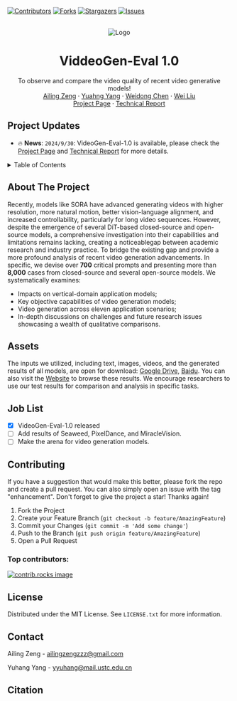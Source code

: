 <!-- Improved compatibility of back to top link: See: https://github.com/othneildrew/Best-README-Template/pull/73 -->
<a id="readme-top"></a>

[![Contributors][contributors-shield]][contributors-url]
[![Forks][forks-shield]][forks-url]
[![Stargazers][stars-shield]][stars-url]
[![Issues][issues-shield]][issues-url]


<br />
<div align="center">
  <img src="teaser/teaser.png" alt="Logo">

  <h1 align="center">ViddeoGen-Eval 1.0</h1>

  <p align="center">
    To observe and compare the video quality of recent video generative models!
    <br />
    <a href="https://ailingzeng.site/">Ailing Zeng</a>
    ·
    <a href="https://yyvhang.github.io/">Yuahng Yang</a>
    ·
    <a href="">Weidong Chen</a>
    ·
    <a href="https://scholar.google.com/citations?user=AjxoEpIAAAAJ&hl=en">Wei Liu</a>
    <br />
    <a href="">Project Page</a>
    ·
    <a href="">Technical Report</a>

  </p>
</div>

## Project Updates
- 🔥 **News**: ```2024/9/30```: VideoGen-Eval-1.0 is available, please check the [Project Page]() and [Technical Report]() for more details.

<!-- TABLE OF CONTENTS -->
<details>
  <summary>Table of Contents</summary>
  <ol>
    <li>
      <a href="#about-the-project">About The Project</a>
    </li>
    <li>
      <a href="#assets">Assets</a>
    </li>
    <li><a href="#job-list">Job List</a></li>
    <li><a href="#contributing">Contributing</a></li>
    <li><a href="#license">License</a></li>
    <li><a href="#contact">Contact</a></li>
    <li><a href="#citation">Citation</a></li>
  </ol>
</details>

## About The Project

Recently, models like SORA have advanced generating videos with higher resolution, more natural motion, better vision-language alignment, and increased controllability, particularly for long video sequences. However, despite the emergence of several DiT-based closed-source and open-source models, a comprehensive investigation into their capabilities and limitations remains lacking, creating a noticeablegap between academic research and industry practice. To bridge the existing gap and provide a more profound analysis of recent video generation advancements. In specific, we devise over **700** critical prompts and presenting more than **8,000** cases from closed-source and several open-source models. We systematically examines:

* Impacts on vertical-domain application models;
* Key objective capabilities of video generation models;
* Video generation across eleven application scenarios;
* In-depth discussions on challenges and future research issues showcasing a wealth of qualitative comparisons.

## Assets

The inputs we utilized, including text, images, videos, and the generated results of all models, are open for download: [Google Drive](), [Baidu](https://pan.baidu.com/s/1K0O162lQObjcmO6d9uqffQ?pwd=hqcn). You can also visit the [Website]() to browse these results. We encourage researchers to use our test results for comparison and analysis in specific tasks.

## Job List

- [x] VideoGen-Eval-1.0 released
- [ ] Add results of Seaweed, PixelDance, and MiracleVision.
- [ ] Make the arena for video generation models.

<!-- CONTRIBUTING -->
## Contributing
If you have a suggestion that would make this better, please fork the repo and create a pull request. You can also simply open an issue with the tag "enhancement".
Don't forget to give the project a star! Thanks again!

1. Fork the Project
2. Create your Feature Branch (`git checkout -b feature/AmazingFeature`)
3. Commit your Changes (`git commit -m 'Add some change'`)
4. Push to the Branch (`git push origin feature/AmazingFeature`)
5. Open a Pull Request

### Top contributors:

<a href="https://github.com/AILab-CVC/VideoGen-Eval/graphs/contributors">
  <img src="https://contrib.rocks/image?repo=AILab-CVC/VideoGen-Eval" alt="contrib.rocks image" />
</a>

<!-- LICENSE -->
## License

Distributed under the MIT License. See `LICENSE.txt` for more information.

<!-- CONTACT -->
## Contact

Ailing Zeng - [ailingzengzzz@gmail.com](mailto:ailingzengzzz@gmail.com)

Yuhang Yang - [yyuhang@mail.ustc.edu.cn](mailto:yyuhang@mail.ustc.edu.cn)

## Citation

```

```



<!-- MARKDOWN LINKS & IMAGES -->
<!-- https://www.markdownguide.org/basic-syntax/#reference-style-links -->
[contributors-shield]: https://img.shields.io/github/contributors/AILab-CVC/VideoGen-Eval.svg?style=for-the-badge
[contributors-url]: https://github.com/AILab-CVC/VideoGen-Eval/graphs/contributors
[forks-shield]: https://img.shields.io/github/forks/AILab-CVC/VideoGen-Eval.svg?style=for-the-badge
[forks-url]: https://github.com/othneildrew/Best-README-Template/network/members
[stars-shield]: https://img.shields.io/github/stars/AILab-CVC/VideoGen-Eval.svg?style=for-the-badge
[stars-url]: https://github.com/AILab-CVC/VideoGen-Eval/stargazers
[issues-shield]: https://img.shields.io/github/issues/AILab-CVC/VideoGen-Eval.svg?style=for-the-badge
[issues-url]: https://github.com/AILab-CVC/VideoGen-Eval/issues
[product-screenshot]: images/screenshot.png
[Next.js]: https://img.shields.io/badge/next.js-000000?style=for-the-badge&logo=nextdotjs&logoColor=white
[Next-url]: https://nextjs.org/
[React.js]: https://img.shields.io/badge/React-20232A?style=for-the-badge&logo=react&logoColor=61DAFB
[React-url]: https://reactjs.org/
[Vue.js]: https://img.shields.io/badge/Vue.js-35495E?style=for-the-badge&logo=vuedotjs&logoColor=4FC08D
[Vue-url]: https://vuejs.org/
[Angular.io]: https://img.shields.io/badge/Angular-DD0031?style=for-the-badge&logo=angular&logoColor=white
[Angular-url]: https://angular.io/
[Svelte.dev]: https://img.shields.io/badge/Svelte-4A4A55?style=for-the-badge&logo=svelte&logoColor=FF3E00
[Svelte-url]: https://svelte.dev/
[Laravel.com]: https://img.shields.io/badge/Laravel-FF2D20?style=for-the-badge&logo=laravel&logoColor=white
[Laravel-url]: https://laravel.com
[Bootstrap.com]: https://img.shields.io/badge/Bootstrap-563D7C?style=for-the-badge&logo=bootstrap&logoColor=white
[Bootstrap-url]: https://getbootstrap.com
[JQuery.com]: https://img.shields.io/badge/jQuery-0769AD?style=for-the-badge&logo=jquery&logoColor=white
[JQuery-url]: https://jquery.com 
